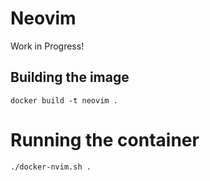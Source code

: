 # Neovim

Work in Progress!

## Building the image
```
docker build -t neovim .
```

# Running the container
```
./docker-nvim.sh .
```

